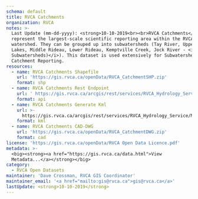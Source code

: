 ```yaml
---
schema: default
title: RVCA Catchments
organization: RVCA
notes: >-
  Last Update (mm-dd-yyyy): <strong>10-10-2019<br><br>RVCA Catchments</strong>
  represent the largest-scale scientific reporting area within the RVCA
  watershed. They can be grouped up into subwatersheds (Tay River, Upper Rideau
  Lakes, Middle Rideau, Lower Rideau, Kemptville Creek, Jock River - <i>see RVCA
  Subwatersheds)</i>). This dataset is used extensively for Subwatershed &
  Catchment Reporting.
resources:
  - name: RVCA Catchments Shapefile
    url: 'https://gis.rvca.ca/openData/RVCA_CatchmentSHP.zip'
    format: shp
  - name: RVCA Catchments Rest Endpoint
    url: ' https://gis.rvca.ca/arcgis/rest/services/RVCA_Hydrology_Service/MapServer/5'
    format: api
  - name: RVCA Catchments Generate Kml
    url: >-
      https://gis.rvca.ca/arcgis/rest/services/RVCA_Hydrology_Service/MapServer/generateKml
    format: kml
  - name: RVCA Catchments CAD-DWG
    url: 'https://gis.rvca.ca/openData/RVCA_CatchmentDWG.zip'
    format: cad
license: 'https://gis.rvca.ca/openData/RVCA Open Data Licence.pdf'
metadata: >-
  <big><strong><a href="https://gis.rvca.ca/data.html">View  
  Metadata...</a></strong></big>
category:
  - RVCA Open Datasets
maintainer: 'Dave Crossman, RVCA GIS Coordinator'
maintainer_email: '<a href="mailto:gis@rvca.ca">gis@rvca.ca</a>'
lastUpdate: <strong>10-10-2019</strong>
---
```

